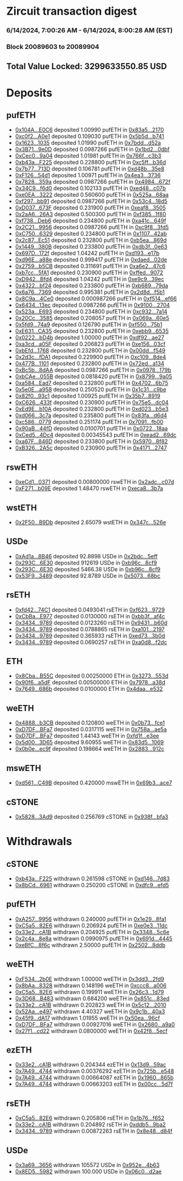 # Zircuit transaction digest
### 6/14/2024, 7:00:26 AM - 6/14/2024, 8:00:28 AM (EST)
### Block 20089603 to 20089904

## Total Value Locked: 3299633550.85 USD

# Deposits
## pufETH
- [0x104A...E0C6](https://etherscan.io/address/0x104A5E36E5D257d5C403827D7d468c85bF1aE0C6) deposited 1.00990 pufETH in [0x83a5...2170](https://etherscan.io/tx/0x104A5E36E5D257d5C403827D7d468c85bF1aE0C6)
- [0xc0f2...A0e1](https://etherscan.io/address/0xc0f250A85E915F1066AAF4b18a385C9aD5EAA0e1) deposited 0.109030 pufETH in [0x5b5d...b741](https://etherscan.io/tx/0xc0f250A85E915F1066AAF4b18a385C9aD5EAA0e1)
- [0x1623...1035](https://etherscan.io/address/0x1623a8040A750911013472f3c22eE921e96D1035) deposited 1.01990 pufETH in [0x7bdd...d52a](https://etherscan.io/tx/0x1623a8040A750911013472f3c22eE921e96D1035)
- [0x3B71...9e0D](https://etherscan.io/address/0x3B71D311fEFDb0F9608bD1a18514255cBb059e0D) deposited 0.0987266 pufETH in [0x1bd2...0dbf](https://etherscan.io/tx/0x3B71D311fEFDb0F9608bD1a18514255cBb059e0D)
- [0xCec0...9a04](https://etherscan.io/address/0xCec0375B10Efcb2351eB3D2De7746a853d9D9a04) deposited 1.01981 pufETH in [0x766f...c3b3](https://etherscan.io/tx/0xCec0375B10Efcb2351eB3D2De7746a853d9D9a04)
- [0xb43a...F225](https://etherscan.io/address/0xb43a535402966D8c12265D603e16831a1745F225) deposited 0.228800 pufETH in [0xc5ff...b36d](https://etherscan.io/tx/0xb43a535402966D8c12265D603e16831a1745F225)
- [0x7b77...713D](https://etherscan.io/address/0x7b77668f0741f0f6e4373c6303C0d05dd141713D) deposited 0.106781 pufETH in [0xd48b...35e8](https://etherscan.io/tx/0x7b77668f0741f0f6e4373c6303C0d05dd141713D)
- [0xF126...54d1](https://etherscan.io/address/0xF126Ad3a7BF256F15d73647b91F91953341154d1) deposited 1.00971 pufETH in [0x4ea3...3736](https://etherscan.io/tx/0xF126Ad3a7BF256F15d73647b91F91953341154d1)
- [0x7828...359a](https://etherscan.io/address/0x78286945cE671fEC3048CBf387F22993cf81359a) deposited 0.0987266 pufETH in [0x4984...672f](https://etherscan.io/tx/0x78286945cE671fEC3048CBf387F22993cf81359a)
- [0x34C9...f6d0](https://etherscan.io/address/0x34C9D30da20A713c6E231934B460CDABBF41f6d0) deposited 0.102133 pufETH in [0xed48...c07b](https://etherscan.io/tx/0x34C9D30da20A713c6E231934B460CDABBF41f6d0)
- [0xe0EA...3222](https://etherscan.io/address/0xe0EA08d669dEB5ccBE3Df4cAFDD55b201C6d3222) deposited 0.560600 pufETH in [0x525a...68aa](https://etherscan.io/tx/0xe0EA08d669dEB5ccBE3Df4cAFDD55b201C6d3222)
- [0xf297...bb91](https://etherscan.io/address/0xf29716DE123672C6Ad96dA8E8654618BC3dbbb91) deposited 0.0987266 pufETH in [0x53c4...18d5](https://etherscan.io/tx/0xf29716DE123672C6Ad96dA8E8654618BC3dbbb91)
- [0xD037...673F](https://etherscan.io/address/0xD0378708dDA21A04D46a74fCd9A4200EF078673F) deposited 0.231900 pufETH in [0xeaf8...3505](https://etherscan.io/tx/0xD0378708dDA21A04D46a74fCd9A4200EF078673F)
- [0x2aA6...26A3](https://etherscan.io/address/0x2aA65d780245B868DDf61f1CB299eC8581B526A3) deposited 0.500300 pufETH in [0xf385...1f80](https://etherscan.io/tx/0x2aA65d780245B868DDf61f1CB299eC8581B526A3)
- [0xf738...Deb6](https://etherscan.io/address/0xf738F4282F09aCC1f274B067e478e3d6704fDeb6) deposited 0.234800 pufETH in [0xa41c...649f](https://etherscan.io/tx/0xf738F4282F09aCC1f274B067e478e3d6704fDeb6)
- [0x2C21...9956](https://etherscan.io/address/0x2C21BE9131482476eAbE77aF492A68747f509956) deposited 0.0987266 pufETH in [0xc9f8...3fd5](https://etherscan.io/tx/0x2C21BE9131482476eAbE77aF492A68747f509956)
- [0xC750...6329](https://etherscan.io/address/0xC7501713f36C7Ad18Cd31A51Ec246a03ffc06329) deposited 0.234800 pufETH in [0x1107...42ab](https://etherscan.io/tx/0xC7501713f36C7Ad18Cd31A51Ec246a03ffc06329)
- [0x2c87...Ec51](https://etherscan.io/address/0x2c872dE5f5B12537ce5A2c5c9741383CD738Ec51) deposited 0.232800 pufETH in [0xb5ea...869d](https://etherscan.io/tx/0x2c872dE5f5B12537ce5A2c5c9741383CD738Ec51)
- [0x1449...380B](https://etherscan.io/address/0x1449079812bdE0789BFd2b397190198D291C380B) deposited 0.233800 pufETH in [0xdb3f...0e63](https://etherscan.io/tx/0x1449079812bdE0789BFd2b397190198D291C380B)
- [0x697D...172f](https://etherscan.io/address/0x697Df67bd713CaC4ffD2d1E5D47B3a8B0e08172f) deposited 1.04242 pufETH in [0xd193...e17b](https://etherscan.io/tx/0x697Df67bd713CaC4ffD2d1E5D47B3a8B0e08172f)
- [0xd96E...a88e](https://etherscan.io/address/0xd96Eba221543532A8F07526CB814AA9c2cEFa88e) deposited 0.999417 pufETH in [0xdaed...02de](https://etherscan.io/tx/0xd96Eba221543532A8F07526CB814AA9c2cEFa88e)
- [0x2759...b5CB](https://etherscan.io/address/0x2759183d9966163990e19de6F0eF202f3476b5CB) deposited 0.311691 pufETH in [0xa6e2...47c6](https://etherscan.io/tx/0x2759183d9966163990e19de6F0eF202f3476b5CB)
- [0xb7cc...5fA1](https://etherscan.io/address/0xb7cc900c0c0043404967A77872CB5B93DFc95fA1) deposited 0.230900 pufETH in [0xffed...9072](https://etherscan.io/tx/0xb7cc900c0c0043404967A77872CB5B93DFc95fA1)
- [0xD942...Bfd4](https://etherscan.io/address/0xD942fb31ec5641c32523d0109fDae5F2A0E7Bfd4) deposited 1.04242 pufETH in [0xe9c9...39ec](https://etherscan.io/tx/0xD942fb31ec5641c32523d0109fDae5F2A0E7Bfd4)
- [0x4322...bf24](https://etherscan.io/address/0x43225cBC43F9962352bF1C1209EF218e7C21bf24) deposited 0.233800 pufETH in [0xb689...79da](https://etherscan.io/tx/0x43225cBC43F9962352bF1C1209EF218e7C21bf24)
- [0x6a76...7369](https://etherscan.io/address/0x6a76DE884C781fdAA71CBfBB8AB0825f11A87369) deposited 0.995381 pufETH in [0x2d8d...f5b1](https://etherscan.io/tx/0x6a76DE884C781fdAA71CBfBB8AB0825f11A87369)
- [0x8C9a...4Ce0](https://etherscan.io/address/0x8C9a34BC275C1892A36564353482bd5b86554Ce0) deposited 0.000987266 pufETH in [0xf514...ef66](https://etherscan.io/tx/0x8C9a34BC275C1892A36564353482bd5b86554Ce0)
- [0x6434...13ec](https://etherscan.io/address/0x6434B60c60b565584A31c769C47E406C858813ec) deposited 0.0987266 pufETH in [0x9100...2704](https://etherscan.io/tx/0x6434B60c60b565584A31c769C47E406C858813ec)
- [0x523a...E693](https://etherscan.io/address/0x523a6C2eE91496B3E968f13B88696CbFEDAFE693) deposited 0.234800 pufETH in [0xc932...7a14](https://etherscan.io/tx/0x523a6C2eE91496B3E968f13B88696CbFEDAFE693)
- [0x20Cc...3585](https://etherscan.io/address/0x20Ccf0c7b4f0cfA4AB85F115e35AcDeF8E513585) deposited 0.208057 pufETH in [0x069a...60e5](https://etherscan.io/tx/0x20Ccf0c7b4f0cfA4AB85F115e35AcDeF8E513585)
- [0x5fd9...74a9](https://etherscan.io/address/0x5fd993D68f59B6C2aed27Ed69Ecc7Ad8caCb74a9) deposited 0.126790 pufETH in [0xf550...75b1](https://etherscan.io/tx/0x5fd993D68f59B6C2aed27Ed69Ecc7Ad8caCb74a9)
- [0xE631...CA35](https://etherscan.io/address/0xE631FDd94816a8c4C53143B7ceae7f75462bCA35) deposited 0.232800 pufETH in [0xebb9...6535](https://etherscan.io/tx/0xE631FDd94816a8c4C53143B7ceae7f75462bCA35)
- [0x0222...bD4b](https://etherscan.io/address/0x0222c3AaFeC0fD7b7710Ef91f70FFE757e4DbD4b) deposited 1.00000 pufETH in [0xdf92...ae27](https://etherscan.io/tx/0x0222c3AaFeC0fD7b7710Ef91f70FFE757e4DbD4b)
- [0xa3cd...a05F](https://etherscan.io/address/0xa3cdDb5e223236DcF4ebe5A430DB5643116Ca05F) deposited 0.206823 pufETH in [0xe156...03cf](https://etherscan.io/tx/0xa3cdDb5e223236DcF4ebe5A430DB5643116Ca05F)
- [0xbEfd...1768](https://etherscan.io/address/0xbEfd7b64c267c83bF6d7063DEe3842C5CB0F1768) deposited 0.232800 pufETH in [0x00dd...f549](https://etherscan.io/tx/0xbEfd7b64c267c83bF6d7063DEe3842C5CB0F1768)
- [0x2d3c...fDA1](https://etherscan.io/address/0x2d3c43B7518ad8af4E2128ACA643EeD38f8FfDA1) deposited 0.229900 pufETH in [0xc109...8de4](https://etherscan.io/tx/0x2d3c43B7518ad8af4E2128ACA643EeD38f8FfDA1)
- [0x477B...1101](https://etherscan.io/address/0x477B0C825219Dd1542A77F652424228190D11101) deposited 0.232800 pufETH in [0x72ed...a134](https://etherscan.io/tx/0x477B0C825219Dd1542A77F652424228190D11101)
- [0xBc5b...8dAA](https://etherscan.io/address/0xBc5ba81baE32356edbD5e4f0FA0F72e9f23f8dAA) deposited 0.0987266 pufETH in [0x0978...179b](https://etherscan.io/tx/0xBc5ba81baE32356edbD5e4f0FA0F72e9f23f8dAA)
- [0xbCAe...055B](https://etherscan.io/address/0xbCAe1C8f9D10397243414B3674511DB10eb8055B) deposited 0.0818420 pufETH in [0x8799...9a05](https://etherscan.io/tx/0xbCAe1C8f9D10397243414B3674511DB10eb8055B)
- [0xa584...Ead7](https://etherscan.io/address/0xa584A3865C41CEeDfaa4f67cb522A4814698Ead7) deposited 0.232800 pufETH in [0x4702...6b75](https://etherscan.io/tx/0xa584A3865C41CEeDfaa4f67cb522A4814698Ead7)
- [0x5e0E...a958](https://etherscan.io/address/0x5e0EAe3c0E6967CC435D6b6C0c16A92387E6a958) deposited 0.250520 pufETH in [0x1c31...c9be](https://etherscan.io/tx/0x5e0EAe3c0E6967CC435D6b6C0c16A92387E6a958)
- [0x82f0...93c1](https://etherscan.io/address/0x82f05C30340bBA6aD23E87b1cd811e52114593c1) deposited 1.00925 pufETH in [0x35b7...8919](https://etherscan.io/tx/0x82f05C30340bBA6aD23E87b1cd811e52114593c1)
- [0xC626...433f](https://etherscan.io/address/0xC626bC52953d072361305CC225470DEDD779433f) deposited 0.230900 pufETH in [0x75e5...dc04](https://etherscan.io/tx/0xC626bC52953d072361305CC225470DEDD779433f)
- [0xEd9E...b10A](https://etherscan.io/address/0xEd9E7447669A373DD51EA93e26B1b8762E8Bb10A) deposited 0.232800 pufETH in [0xd023...b5e3](https://etherscan.io/tx/0xEd9E7447669A373DD51EA93e26B1b8762E8Bb10A)
- [0xd066...3c7a](https://etherscan.io/address/0xd06677574057f7c5247Eb7E7461a30D85e433c7a) deposited 0.235800 pufETH in [0x83fa...d6d4](https://etherscan.io/tx/0xd06677574057f7c5247Eb7E7461a30D85e433c7a)
- [0xc586...0779](https://etherscan.io/address/0xc586237c49d400D2Bf61207e01fb2508D17c0779) deposited 0.251174 pufETH in [0x7091...fb00](https://etherscan.io/tx/0xc586237c49d400D2Bf61207e01fb2508D17c0779)
- [0x90aB...44fD](https://etherscan.io/address/0x90aB2b5759EC5dBBE03c9152545F1299757B44fD) deposited 0.0100701 pufETH in [0x0722...18aa](https://etherscan.io/tx/0x90aB2b5759EC5dBBE03c9152545F1299757B44fD)
- [0xCed5...4Dc4](https://etherscan.io/address/0xCed576f454f70e2f7cBb46630D0180D162ff4Dc4) deposited 0.00345543 pufETH in [0xead2...69dc](https://etherscan.io/tx/0xCed576f454f70e2f7cBb46630D0180D162ff4Dc4)
- [0xa67F...846D](https://etherscan.io/address/0xa67F77500b4E25e7dC0ec5048f07B33Ef1cE846D) deposited 0.233800 pufETH in [0x5970...8f82](https://etherscan.io/tx/0xa67F77500b4E25e7dC0ec5048f07B33Ef1cE846D)
- [0xB326...2A5c](https://etherscan.io/address/0xB32617257BA834c29CCe8010aaAbA2E81bB52A5c) deposited 0.230900 pufETH in [0x4171...2747](https://etherscan.io/tx/0xB32617257BA834c29CCe8010aaAbA2E81bB52A5c)
## rswETH
- [0xeCd1...0371](https://etherscan.io/address/0xeCd19c2dEc8aA25CfBd08E04195B53eb38Dc0371) deposited 0.00800000 rswETH in [0x2adc...c07d](https://etherscan.io/tx/0xeCd19c2dEc8aA25CfBd08E04195B53eb38Dc0371)
- [0xF271...b09E](https://etherscan.io/address/0xF271b89Aa4452fD41dD46AD9bffB0207F111b09E) deposited 1.48470 rswETH in [0xeca8...3b7a](https://etherscan.io/tx/0xF271b89Aa4452fD41dD46AD9bffB0207F111b09E)
## wstETH
- [0x2F50...B9Db](https://etherscan.io/address/0x2F50cd2fB35A3f667f6BC0Ea77EF6ff32aF2B9Db) deposited 2.65079 wstETH in [0x347c...526e](https://etherscan.io/tx/0x2F50cd2fB35A3f667f6BC0Ea77EF6ff32aF2B9Db)
## USDe
- [0xAd1a...8B46](https://etherscan.io/address/0xAd1a5FB388c53dc2A199C1E980705efec5488B46) deposited 92.8898 USDe in [0x2bdc...5eff](https://etherscan.io/tx/0xAd1a5FB388c53dc2A199C1E980705efec5488B46)
- [0x293C...6E30](https://etherscan.io/address/0x293C6937D8D82e05B01335F7B33FBA0c8e256E30) deposited 912619 USDe in [0xb96c...8cf9](https://etherscan.io/tx/0x293C6937D8D82e05B01335F7B33FBA0c8e256E30)
- [0x293C...6E30](https://etherscan.io/address/0x293C6937D8D82e05B01335F7B33FBA0c8e256E30) deposited 5466.38 USDe in [0xb96c...8cf9](https://etherscan.io/tx/0x293C6937D8D82e05B01335F7B33FBA0c8e256E30)
- [0x53F9...3489](https://etherscan.io/address/0x53F902474Cd2ac71e34EcE5A309982C82CbF3489) deposited 92.8789 USDe in [0x5073...68bc](https://etherscan.io/tx/0x53F902474Cd2ac71e34EcE5A309982C82CbF3489)
## rsETH
- [0xfd42...74C1](https://etherscan.io/address/0xfd42b157c687D470f3d886c85A090310aF9474C1) deposited 0.0493041 rsETH in [0xf623...9729](https://etherscan.io/tx/0xfd42b157c687D470f3d886c85A090310aF9474C1)
- [0xCbBa...E977](https://etherscan.io/address/0xCbBa50E693269F29B30807D1211426b66f7DE977) deposited 0.0130000 rsETH in [0xbb3f...af4c](https://etherscan.io/tx/0xCbBa50E693269F29B30807D1211426b66f7DE977)
- [0x3434...9789](https://etherscan.io/address/0x34349c5569e7B846c3558961552D2202760A9789) deposited 0.0123260 rsETH in [0x9431...b60d](https://etherscan.io/tx/0x34349c5569e7B846c3558961552D2202760A9789)
- [0x3434...9789](https://etherscan.io/address/0x34349c5569e7B846c3558961552D2202760A9789) deposited 0.0788865 rsETH in [0xa101...2197](https://etherscan.io/tx/0x34349c5569e7B846c3558961552D2202760A9789)
- [0x3434...9789](https://etherscan.io/address/0x34349c5569e7B846c3558961552D2202760A9789) deposited 0.365933 rsETH in [0xed73...3b0d](https://etherscan.io/tx/0x34349c5569e7B846c3558961552D2202760A9789)
- [0x3434...9789](https://etherscan.io/address/0x34349c5569e7B846c3558961552D2202760A9789) deposited 0.0690257 rsETH in [0xa0d8...f2dc](https://etherscan.io/tx/0x34349c5569e7B846c3558961552D2202760A9789)
## ETH
- [0x8Cba...B55C](https://etherscan.io/address/0x8Cbad6fd3E1bCb5bdF8ba08D80C103882decB55C) deposited 0.00250000 ETH in [0x3273...553d](https://etherscan.io/tx/0x8Cbad6fd3E1bCb5bdF8ba08D80C103882decB55C)
- [0x90f6...a5dF](https://etherscan.io/address/0x90f648c262A5b1A9fac803F3bbbf7fb77705a5dF) deposited 0.00500000 ETH in [0x7978...a38d](https://etherscan.io/tx/0x90f648c262A5b1A9fac803F3bbbf7fb77705a5dF)
- [0x7649...686b](https://etherscan.io/address/0x764947741b8F05BC27030602dCb733a6d687686b) deposited 0.0100000 ETH in [0x4daa...e532](https://etherscan.io/tx/0x764947741b8F05BC27030602dCb733a6d687686b)
## weETH
- [0x4888...b3CB](https://etherscan.io/address/0x488821496FC4B59f1bA1401898d472009198b3CB) deposited 0.120800 weETH in [0x0b73...fce1](https://etherscan.io/tx/0x488821496FC4B59f1bA1401898d472009198b3CB)
- [0xD7DF...BFa7](https://etherscan.io/address/0xD7DF7E085214743530afF339aFC420c7c720BFa7) deposited 0.0317115 weETH in [0x758a...ae5a](https://etherscan.io/tx/0xD7DF7E085214743530afF339aFC420c7c720BFa7)
- [0xD7DF...BFa7](https://etherscan.io/address/0xD7DF7E085214743530afF339aFC420c7c720BFa7) deposited 1.44143 weETH in [0xfd1f...e3ee](https://etherscan.io/tx/0xD7DF7E085214743530afF339aFC420c7c720BFa7)
- [0x5d00...3D65](https://etherscan.io/address/0x5d00f43C02b68609620b2DF6B4289E7BA1b93D65) deposited 9.60955 weETH in [0x83d5...1069](https://etherscan.io/tx/0x5d00f43C02b68609620b2DF6B4289E7BA1b93D65)
- [0x0b0e...ec9f](https://etherscan.io/address/0x0b0e942823428c26Eb4FbFd30bB8E9E926e2ec9f) deposited 0.198664 weETH in [0x2883...912c](https://etherscan.io/tx/0x0b0e942823428c26Eb4FbFd30bB8E9E926e2ec9f)
## mswETH
- [0xd561...C49B](https://etherscan.io/address/0xd561FaA6D9895F52EA8d23f24b3299E12382C49B) deposited 0.420000 mswETH in [0x69b3...ace7](https://etherscan.io/tx/0xd561FaA6D9895F52EA8d23f24b3299E12382C49B)
## cSTONE
- [0x5828...3Ad9](https://etherscan.io/address/0x58280Aea65F217caf4071A9F50a968ACD59D3Ad9) deposited 0.256769 cSTONE in [0x938f...bfa3](https://etherscan.io/tx/0x58280Aea65F217caf4071A9F50a968ACD59D3Ad9)
# Withdrawals
## cSTONE
- [0xb43a...F225](https://etherscan.io/address/0xb43a535402966D8c12265D603e16831a1745F225) withdrawn 0.261598 cSTONE in [0xd146...7d83](https://etherscan.io/tx/0xb43a535402966D8c12265D603e16831a1745F225)
- [0x8bCd...6961](https://etherscan.io/address/0x8bCd07A5F49Fe81E288B8bD4D5a1fAeCD2a76961) withdrawn 0.250200 cSTONE in [0xdfc9...efd5](https://etherscan.io/tx/0x8bCd07A5F49Fe81E288B8bD4D5a1fAeCD2a76961)
## pufETH
- [0xA257...9956](https://etherscan.io/address/0xA25763177b45d47Fc2D941Cf8bcC1A42a8779956) withdrawn 0.240000 pufETH in [0x1e29...8fa1](https://etherscan.io/tx/0xA25763177b45d47Fc2D941Cf8bcC1A42a8779956)
- [0xC5a5...82E6](https://etherscan.io/address/0xC5a522f613E583CD14068aDc3c5bcFB14F9682E6) withdrawn 0.206924 pufETH in [0xe0e3...11dc](https://etherscan.io/tx/0xC5a522f613E583CD14068aDc3c5bcFB14F9682E6)
- [0x33e2...cA1B](https://etherscan.io/address/0x33e2186c338F19A73b52Fcd591dBA70eb9dCcA1B) withdrawn 0.204925 pufETH in [0x3348...5c6e](https://etherscan.io/tx/0x33e2186c338F19A73b52Fcd591dBA70eb9dCcA1B)
- [0x2c4a...8e8a](https://etherscan.io/address/0x2c4a35e74377B3618D5789873299a3F811228e8a) withdrawn 0.0990975 pufETH in [0x691d...4445](https://etherscan.io/tx/0x2c4a35e74377B3618D5789873299a3F811228e8a)
- [0xeBfC...8f6c](https://etherscan.io/address/0xeBfC0d4a6E1B8adF166a4a20c526BC2A76948f6c) withdrawn 2.50000 pufETH in [0x2502...8ddb](https://etherscan.io/tx/0xeBfC0d4a6E1B8adF166a4a20c526BC2A76948f6c)
## weETH
- [0xF534...2b0E](https://etherscan.io/address/0xF5348a50A748eA997242dcfF3Cef695Ad43B2b0E) withdrawn 1.00000 weETH in [0x3dd3...2fd9](https://etherscan.io/tx/0xF5348a50A748eA997242dcfF3Cef695Ad43B2b0E)
- [0x8bAa...8328](https://etherscan.io/address/0x8bAafa9865Fd58296638A553f58210f4eD688328) withdrawn 0.148196 weETH in [0xccc8...a006](https://etherscan.io/tx/0x8bAafa9865Fd58296638A553f58210f4eD688328)
- [0xC5a5...82E6](https://etherscan.io/address/0xC5a522f613E583CD14068aDc3c5bcFB14F9682E6) withdrawn 0.199911 weETH in [0x26c3...1d79](https://etherscan.io/tx/0xC5a522f613E583CD14068aDc3c5bcFB14F9682E6)
- [0x3D68...B483](https://etherscan.io/address/0x3D68BCbc90d45d2E37Bf751Cb839B9182049B483) withdrawn 0.684200 weETH in [0x851c...83ed](https://etherscan.io/tx/0x3D68BCbc90d45d2E37Bf751Cb839B9182049B483)
- [0x33e2...cA1B](https://etherscan.io/address/0x33e2186c338F19A73b52Fcd591dBA70eb9dCcA1B) withdrawn 0.202823 weETH in [0x5c12...2010](https://etherscan.io/tx/0x33e2186c338F19A73b52Fcd591dBA70eb9dCcA1B)
- [0x52Aa...e497](https://etherscan.io/address/0x52Aa899454998Be5b000Ad077a46Bbe360F4e497) withdrawn 4.40327 weETH in [0x9c1b...40a3](https://etherscan.io/tx/0x52Aa899454998Be5b000Ad077a46Bbe360F4e497)
- [0x45f9...dA17](https://etherscan.io/address/0x45f99Fb4d6fF1d3EdFe3d151d70DE0708654dA17) withdrawn 1.01955 weETH in [0x50ea...96cf](https://etherscan.io/tx/0x45f99Fb4d6fF1d3EdFe3d151d70DE0708654dA17)
- [0xD7DF...BFa7](https://etherscan.io/address/0xD7DF7E085214743530afF339aFC420c7c720BFa7) withdrawn 0.00927016 weETH in [0x2680...a9a0](https://etherscan.io/tx/0xD7DF7E085214743530afF339aFC420c7c720BFa7)
- [0x27f1...cd22](https://etherscan.io/address/0x27f118beEb182e2476CDeF5D87D1EAF27766cd22) withdrawn 0.0800000 weETH in [0x42f8...5ecf](https://etherscan.io/tx/0x27f118beEb182e2476CDeF5D87D1EAF27766cd22)
## ezETH
- [0x33e2...cA1B](https://etherscan.io/address/0x33e2186c338F19A73b52Fcd591dBA70eb9dCcA1B) withdrawn 0.204344 ezETH in [0x13d9...59ac](https://etherscan.io/tx/0x33e2186c338F19A73b52Fcd591dBA70eb9dCcA1B)
- [0x7A49...4744](https://etherscan.io/address/0x7A493Be5c2ce014cD049Bf178a1ac0Db1B434744) withdrawn 0.00376292 ezETH in [0x725b...e548](https://etherscan.io/tx/0x7A493Be5c2ce014cD049Bf178a1ac0Db1B434744)
- [0x7A49...4744](https://etherscan.io/address/0x7A493Be5c2ce014cD049Bf178a1ac0Db1B434744) withdrawn 0.00664087 ezETH in [0x1960...865b](https://etherscan.io/tx/0x7A493Be5c2ce014cD049Bf178a1ac0Db1B434744)
- [0x7A49...4744](https://etherscan.io/address/0x7A493Be5c2ce014cD049Bf178a1ac0Db1B434744) withdrawn 0.00663203 ezETH in [0x00cc...5d7f](https://etherscan.io/tx/0x7A493Be5c2ce014cD049Bf178a1ac0Db1B434744)
## rsETH
- [0xC5a5...82E6](https://etherscan.io/address/0xC5a522f613E583CD14068aDc3c5bcFB14F9682E6) withdrawn 0.205806 rsETH in [0x1b76...f652](https://etherscan.io/tx/0xC5a522f613E583CD14068aDc3c5bcFB14F9682E6)
- [0x33e2...cA1B](https://etherscan.io/address/0x33e2186c338F19A73b52Fcd591dBA70eb9dCcA1B) withdrawn 0.204892 rsETH in [0xddb5...9ba2](https://etherscan.io/tx/0x33e2186c338F19A73b52Fcd591dBA70eb9dCcA1B)
- [0x3434...9789](https://etherscan.io/address/0x34349c5569e7B846c3558961552D2202760A9789) withdrawn 0.00872263 rsETH in [0x8e48...d84f](https://etherscan.io/tx/0x34349c5569e7B846c3558961552D2202760A9789)
## USDe
- [0x3a69...3656](https://etherscan.io/address/0x3a6964CcaA0d06D1d3a31e637da89B7A25153656) withdrawn 105572 USDe in [0x952e...4b63](https://etherscan.io/tx/0x3a6964CcaA0d06D1d3a31e637da89B7A25153656)
- [0x8ED5...5982](https://etherscan.io/address/0x8ED5603Bd97B22A0290C6373B2C355855c6A5982) withdrawn 100.000 USDe in [0x06c0...d2ae](https://etherscan.io/tx/0x8ED5603Bd97B22A0290C6373B2C355855c6A5982)
